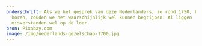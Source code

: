 ```yaml
---
onderschrift: Als we het gesprek van deze Nederlanders, zo rond 1750, konden
  horen, zouden we het waarschijnlijk wel kunnen begrijpen. Al liggen
  misverstanden wel op de loer.
bron: Pixabay.com
image: /img/nederlands-gezelschap-1700.jpg
---
```

